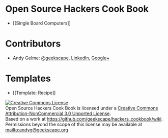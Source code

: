 # Open Source Hackers Cook Book
* [[Single Board Computers]]

# Contributors
* Andy Gelme: [@geekscape](http://twitter.com/geekscape), [LinkedIn](http://www.linkedin.com/in/geekscape), [Google+](http://tinyurl.com/geekscape-plus)

# Templates
* [[Template: Recipe]]

<a rel="license" href="http://creativecommons.org/licenses/by-nc/3.0/deed.en_US"><img alt="Creative Commons License" style="border-width:0" src="http://i.creativecommons.org/l/by-nc/3.0/88x31.png" /></a><br /><span xmlns:dct="http://purl.org/dc/terms/" href="http://purl.org/dc/dcmitype/Text" property="dct:title" rel="dct:type">Open Source Hackers Cook Book</span> is licensed under a <a rel="license" href="http://creativecommons.org/licenses/by-nc/3.0/deed.en_US">Creative Commons Attribution-NonCommercial 3.0 Unported License</a>.<br />Based on a work at <a xmlns:dct="http://purl.org/dc/terms/" href="https://github.com/geekscape/hackers_cookbook/wiki" rel="dct:source">https://github.com/geekscape/hackers_cookbook/wiki</a>.<br />Permissions beyond the scope of this license may be available at <a xmlns:cc="http://creativecommons.org/ns#" href="mailto:andyg@geekscape.org?subject=OSHCB%20License" rel="cc:morePermissions">mailto:andyg@geekscape.org</a>